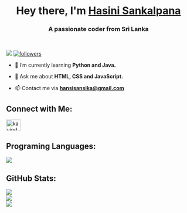 
<h1 align="center">Hey there, I'm <a href="https://github.com/Hasini-Sankalpana/Hasini-Sankalpana">Hasini Sankalpana</a></h1>
<h3 align="center">A passionate coder from Sri Lanka</h3>

<br>

<p align="left"><a href="https://github.com/Hasini-Sankalpana/Hasini-Sankalpana"> <img src="https://komarev.com/ghpvc/?username=Hasini-Sankalpana&style=for-the-badge&color=blue"></a>
<a href="https://github.com/Hasini-Sankalpana/Hasini-Sankalpana"><img alt="followers" title="Follow me on Github" src="https://img.shields.io/github/followers/Hasini-Sankalpana?color=236ad3&style=for-the-badge&logo=github&label=Follow"/></a></p>


- 🌱 I’m currently learning **Python and Java.**

- 💬 Ask me about **HTML, CSS and JavaScript.**

- 📫 Contact me via **hansisansika@gmail.com**

## Connect with Me:
<p align="left">
<a href="https://www.linkedin.com/in/hasini-sankalpana/" target="blank"><img align="center" src="https://raw.githubusercontent.com/rahuldkjain/github-profile-readme-generator/master/src/images/icons/Social/linked-in-alt.svg" alt="kavindudilshan84" height="30" width="40" /></a>
</p>

## Programing Languages:
<p align="left"> <a href="https://github.com/Hasini-Sankalpana/Hasini-Sankalpana"><img src="https://skillicons.dev/icons?i=c,cs,java,html,css,python"> </a> </p>

## GitHub Stats:

![](https://github-readme-stats.vercel.app/api?username=Hasini-Sankalpana&theme=algolia&hide_border=true&include_all_commits=false&count_private=false)<br/>
![](https://github-readme-streak-stats.herokuapp.com/?user=Hasini-Sankalpana&theme=algolia&hide_border=true)<br/>
![](https://github-readme-stats.vercel.app/api/top-langs/?username=Hasini-Sankalpana&theme=algolia&hide_border=true&include_all_commits=false&count_private=false&layout=compact)
